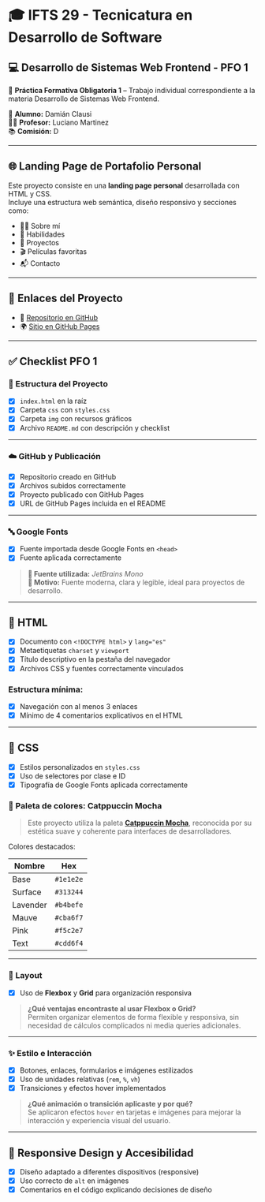 # 🎓 IFTS 29 - Tecnicatura en Desarrollo de Software  
## 💻 Desarrollo de Sistemas Web Frontend - PFO 1

📘 **Práctica Formativa Obligatoria 1** – Trabajo individual correspondiente a la materia Desarrollo de Sistemas Web Frontend.

👤 **Alumno:** Damián Clausi  
🧑‍🏫 **Profesor:** Luciano Martinez  
📚 **Comisión:** D  

---

## 🌐 Landing Page de Portafolio Personal

Este proyecto consiste en una **landing page personal** desarrollada con HTML y CSS.  
Incluye una estructura web semántica, diseño responsivo y secciones como:

- 🙋‍♂️ Sobre mí  
- 🧠 Habilidades  
- 💼 Proyectos  
- 🎬 Películas favoritas  
- 📬 Contacto  

---

## 🔗 Enlaces del Proyecto

- 📁 [Repositorio en GitHub](https://github.com/damianclausi/Ifts29FrontendPFO1)  
- 🌍 [Sitio en GitHub Pages](https://damianclausi.github.io/Ifts29FrontendPFO1/)  

---

## ✅ Checklist PFO 1

### 📁 Estructura del Proyecto

- [x] `index.html` en la raíz
- [x] Carpeta `css` con `styles.css`
- [x] Carpeta `img` con recursos gráficos
- [x] Archivo `README.md` con descripción y checklist

---

### ☁️ GitHub y Publicación

- [x] Repositorio creado en GitHub
- [x] Archivos subidos correctamente
- [x] Proyecto publicado con GitHub Pages
- [x] URL de GitHub Pages incluida en el README

---

### 🔤 Google Fonts

- [x] Fuente importada desde Google Fonts en `<head>`
- [x] Fuente aplicada correctamente

> **📝 Fuente utilizada:** *JetBrains Mono*  
> **🎯 Motivo:** Fuente moderna, clara y legible, ideal para proyectos de desarrollo.

---

## 🧱 HTML

- [x] Documento con `<!DOCTYPE html>` y `lang="es"`
- [x] Metaetiquetas `charset` y `viewport`
- [x] Título descriptivo en la pestaña del navegador
- [x] Archivos CSS y fuentes correctamente vinculados

### Estructura mínima:

- [x] Navegación con al menos 3 enlaces
- [x] Mínimo de 4 comentarios explicativos en el HTML

---

## 🎨 CSS

- [x] Estilos personalizados en `styles.css`
- [x] Uso de selectores por clase e ID
- [x] Tipografía de Google Fonts aplicada correctamente

### 🌈 Paleta de colores: Catppuccin Mocha

> Este proyecto utiliza la paleta **[Catppuccin Mocha](https://github.com/catppuccin/catppuccin)**, reconocida por su estética suave y coherente para interfaces de desarrolladores.

Colores destacados:

| Nombre     | Hex        |
|------------|------------|
| Base       | `#1e1e2e`  |
| Surface    | `#313244`  |
| Lavender   | `#b4befe`  |
| Mauve      | `#cba6f7`  |
| Pink       | `#f5c2e7`  |
| Text       | `#cdd6f4`  |

---

### 🔲 Layout

- [x] Uso de **Flexbox** y **Grid** para organización responsiva

> **¿Qué ventajas encontraste al usar Flexbox o Grid?**  
> Permiten organizar elementos de forma flexible y responsiva, sin necesidad de cálculos complicados ni media queries adicionales.

---

### ✨ Estilo e Interacción

- [x] Botones, enlaces, formularios e imágenes estilizados
- [x] Uso de unidades relativas (`rem`, `%`, `vh`)
- [x] Transiciones y efectos hover implementados

> **¿Qué animación o transición aplicaste y por qué?**  
> Se aplicaron efectos `hover` en tarjetas e imágenes para mejorar la interacción y experiencia visual del usuario.

---

## 📱 Responsive Design y Accesibilidad

- [x] Diseño adaptado a diferentes dispositivos (responsive)
- [x] Uso correcto de `alt` en imágenes
- [x] Comentarios en el código explicando decisiones de diseño
